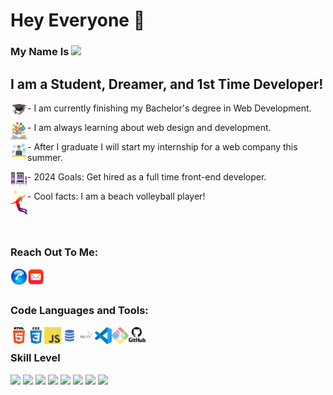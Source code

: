 # Hey Everyone 👋 
### My Name Is <img src="https://readme-components.vercel.app/api?component=text&text=%20Shira&fill=linear-gradient%28to%20top%2C%20%99ffff%200%25%2C%20%99ffff%20100%25%29%3B">

## I am a Student, Dreamer, and 1st Time  Developer!
<img align="left" alt="degree" width="27px" src="degree-icon.png"/> - I am currently finishing my Bachelor's degree in Web Development.

<img align="left" alt="learn" width="27px" src="learn-icon.jpg"/> - I am always learning about web design and development.

<img align="left" alt="intern" width="27px" src="intern-icon.png"/> - After I graduate I will start my internship for a web company this summer.


<img align="left" alt="job" width="27px" height="24px" src="job-icon.png"/> - 2024 Goals: Get hired as a full time front-end developer.

<img align="left" alt="volly" width="27px" src="volly-icon.png"/> - Cool facts: I am a beach volleyball player!

<br />
<br />

### Reach Out To Me:

<img align="left" alt="Phone" width="27px" src="phone-icon.png"/>
<img align="left" alt="Email" width="27px" src="email-icon.jpg"/>
<br />
<br />

### Code Languages and Tools:

<img align="left" alt="HTML5" width="27px" src="https://raw.githubusercontent.com/github/explore/80688e429a7d4ef2fca1e82350fe8e3517d3494d/topics/html/html.png?"/>
<img align="left" alt="CSS3" width="27px" src="https://raw.githubusercontent.com/github/explore/80688e429a7d4ef2fca1e82350fe8e3517d3494d/topics/css/css.png?"/>
<img align="left" alt="JavaScript" width="27px" src="https://raw.githubusercontent.com/github/explore/80688e429a7d4ef2fca1e82350fe8e3517d3494d/topics/javascript/javascript.png"/>
<img align="left" alt="SQL" width="27px" src="https://raw.githubusercontent.com/github/explore/80688e429a7d4ef2fca1e82350fe8e3517d3494d/topics/sql/sql.png?"/>
<img align="left" alt="MySQL" width="27px" height="24px" src="https://raw.githubusercontent.com/github/explore/80688e429a7d4ef2fca1e82350fe8e3517d3494d/topics/mysql/mysql.png?"/>
<img align="left" alt="Visual Studio Code" width="27px" src="https://raw.githubusercontent.com/github/explore/80688e429a7d4ef2fca1e82350fe8e3517d3494d/topics/visual-studio-code/visual-studio-code.png?"/>
<img align="left" alt="GitBash" width="27px" src="gitbash-icon.png"/>

<img align="left" alt="GitBash" width="27px" src="github-icon.png"/>

<br />

### Skill Level

<img  src="https://readme-components.vercel.app/api?component=linearprogress&skill=HTML5&value=100&design=candy&fill=ff66ff">
<img  src="https://readme-components.vercel.app/api?component=linearprogress&skill=CSS3&value=100&design=candy&fill=9966ff">
<img  src="https://readme-components.vercel.app/api?component=linearprogress&skill=JS&value=50&design=candy&fill=3399ff">
<img  src="https://readme-components.vercel.app/api?component=linearprogress&skill=SQL&value=50&design=candy&fill=00ffff">
<img  src="https://readme-components.vercel.app/api?component=linearprogress&skill=MySQL&value=70&design=candy&fill=66cccc">
<img  src="https://readme-components.vercel.app/api?component=linearprogress&skill=VS-Code&value=85&design=candy&fill=66ff66">
<img  src="https://readme-components.vercel.app/api?component=linearprogress&skill=GitBash&value=100&design=candy&fill=ffff66">
<img  src="https://readme-components.vercel.app/api?component=linearprogress&skill=GitHub&value=100&design=candy&fill=ff9999">